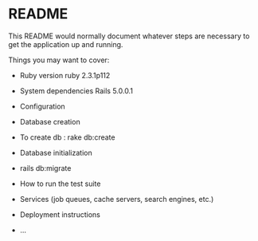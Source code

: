 # README

This README would normally document whatever steps are necessary to get the
application up and running.

Things you may want to cover:

* Ruby version ruby 2.3.1p112

* System dependencies Rails 5.0.0.1

* Configuration

* Database creation
* To create db :
  rake db:create

* Database initialization
* rails db:migrate

* How to run the test suite

* Services (job queues, cache servers, search engines, etc.)

* Deployment instructions

* ...
